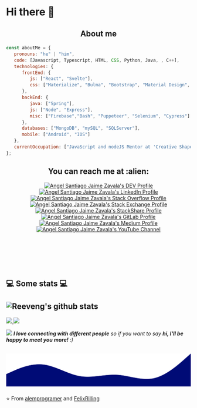 # Hi there 👋

<h2 align="center">About me</h2>





```javascript
const aboutMe = {
   pronouns: "he" | "him",
   code: [Javascript, Typescript, HTML, CSS, Python, Java, , C++],
   technologies: {
      frontEnd: {
         js: ["React", "Svelte"],
         css: ["Materialize", "Bulma", "Bootstrap", "Material Design", "Semantic UI"]
      },
      backEnd: {
         java: ["Spring"],
         js: ["Node", "Express"],
         misc: ["Firebase","Bash", "Puppeteer", "Selenium", "Cypress"]
      },
      databases: ["MongoDB", "mySQL", "SQLServer"],
      mobile: ["Android", "IOS"]
   },
   currentOccupation: ["JavaScript and nodeJS Mentor at 'Creative Shaper" && Web Developer  at 'Creative System Limited' ],
};
```





<h2 align="center">You can reach me at :alien:</h2>

<p align="center">
  <a href="#">
    <img src="https://d2fltix0v2e0sb.cloudfront.net/dev-badge.svg" alt="Angel Santiago Jaime Zavala's DEV Profile" height="30" width="30">
  </a>
      
 <a href="https://www.linkedin.com/in/lm-hasib-2b67a217b/">
<!--  <a href="#"> -->
    <img src="https://www.vectorlogo.zone/logos/linkedin/linkedin-icon.svg" alt="Angel Santiago Jaime Zavala's LinkedIn Profile" height="30" width="30">
  </a>

  <a href="#">
    <img src="https://www.vectorlogo.zone/logos/stackoverflow/stackoverflow-icon.svg" alt="Angel Santiago Jaime Zavala's Stack Overflow Profile" height="30" width="30">
  </a>

  <a href="#">
    <img src="https://www.vectorlogo.zone/logos/stackexchange/stackexchange-icon.svg" alt="Angel Santiago Jaime Zavala's Stack Exchange Profile" height="30" width="30">
  </a>

  <a href="#">
    <img src="https://cdn.worldvectorlogo.com/logos/stackshare.svg" alt="Angel Santiago Jaime Zavala's StackShare Profile" height="30" width="30">
  </a>
  
  <a href="#">
    <img src="https://www.vectorlogo.zone/logos/gitlab/gitlab-icon.svg" alt="Angel Santiago Jaime Zavala's GitLab Profile" height="30" width="30">
  </a>
  
  <a href="#">
    <img src="https://www.vectorlogo.zone/logos/medium/medium-tile.svg" alt="Angel Santiago Jaime Zavala's Medium Profile" height="30" width="30">
  </a>
  
  <a href="#">
    <img src="https://www.vectorlogo.zone/logos/youtube/youtube-icon.svg" alt="Angel Santiago Jaime Zavala's YouTube Channel" height="30" width="30">
  </a>
</p>







<br><br>








<br><br>
<h2>💻 Some stats 💻</h2>

![Reeveng's github stats](https://github-readme-stats.vercel.app/api?username=alemprogramer&show_icons=true&title_color=fff&icon_color=79ff97&text_color=9f9f9f&bg_color=151515)
---
<!-- ![Top Langs](https://github-readme-stats.vercel.app/api/top-langs/?username=alemprogramer&show_icons=true) -->

<a href="https://github.com/alemprogramer">
  <img src="https://img.shields.io/github/followers/alemprogramer">
</a>
<a href="https://github.com/alemprogramer">
   <img src="https://komarev.com/ghpvc/?username=alemprogramer">
</a>

<!-- <p align="center"> 
  Visitor count<br>
  <img src="https://profile-counter.glitch.me/lemprogramer/count.svg" />
</p> -->

<img src="https://media.giphy.com/media/LnQjpWaON8nhr21vNW/giphy.gif" width="60"> <em><b>I love connecting with different people</b> so if you want to say <b>hi, I'll be happy to meet you more!</b> :)</em>

![bottom.png](https://raw.githubusercontent.com/iCharlesZ/FigureBed/master/img/readme-bottom.png)
---

⭐️ From [alemprogramer](https://github.com/alemprogramer)  and  [FelixRilling](https://github.com/)


